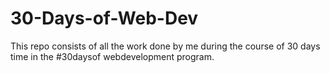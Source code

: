 # 30-Days-of-Web-Dev
This repo consists of all the work done by me during the course of 30 days time in the #30daysof webdevelopment program.
